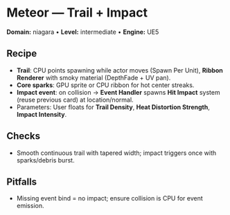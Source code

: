 # Meteor — Trail + Impact
**Domain:** niagara • **Level:** intermediate • **Engine:** UE5

## Recipe
- **Trail**: CPU points spawning while actor moves (Spawn Per Unit), **Ribbon Renderer** with smoky material (DepthFade + UV pan).
- **Core sparks**: GPU sprite or CPU ribbon for hot center streaks.
- **Impact event**: on collision → **Event Handler** spawns **Hit Impact** system (reuse previous card) at location/normal.
- Parameters: User floats for **Trail Density**, **Heat Distortion Strength**, **Impact Intensity**.

## Checks
- Smooth continuous trail with tapered width; impact triggers once with sparks/debris burst.

## Pitfalls
- Missing event bind = no impact; ensure collision is CPU for event emission.
